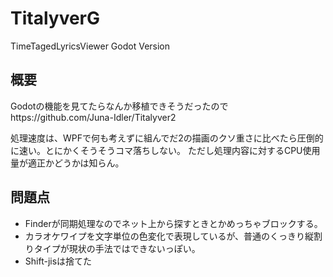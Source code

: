 # TitalyverG

TimeTagedLyricsViewer Godot Version

## 概要
Godotの機能を見てたらなんか移植できそうだったのでhttps://github.com/Juna-Idler/Titalyver2

処理速度は、WPFで何も考えずに組んでだ2の描画のクソ重さに比べたら圧倒的に速い。とにかくそうそうコマ落ちしない。
ただし処理内容に対するCPU使用量が適正かどうかは知らん。


## 問題点

- Finderが同期処理なのでネット上から探すときとかめっちゃブロックする。
- カラオケワイプを文字単位の色変化で表現しているが、普通のくっきり縦割りタイプが現状の手法ではできないっぽい。
- Shift-jisは捨てた

